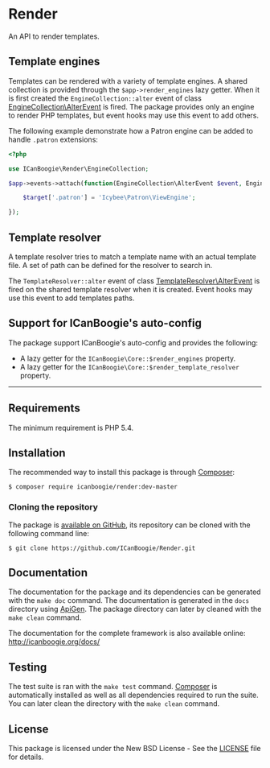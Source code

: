 # Render

An API to render templates.





## Template engines

Templates can be rendered with a variety of template engines. A shared collection is
provided through the `$app->render_engines` lazy getter. When it is first created the
`EngineCollection::alter` event of class [EngineCollection\AlterEvent][] is fired. The package
provides only an engine to render PHP templates, but event hooks may use this event to add others.

The following example demonstrate how a Patron engine can be added to handle `.patron` extensions:

```php
<?php

use ICanBoogie\Render\EngineCollection;

$app->events->attach(function(EngineCollection\AlterEvent $event, EngineCollection $target) {

	$target['.patron'] = 'Icybee\Patron\ViewEngine';

});
```





## Template resolver

A template resolver tries to match a template name with an actual template file. A set of path
can be defined for the resolver to search in.

The `TemplateResolver::alter` event of class [TemplateResolver\AlterEvent][] is fired on the 
shared template resolver when it is created. Event hooks may use this event to add templates paths.





## Support for ICanBoogie's auto-config

The package support ICanBoogie's auto-config and provides the following:

- A lazy getter for the `ICanBoogie\Core::$render_engines` property.
- A lazy getter for the `ICanBoogie\Core::$render_template_resolver` property.





----------





## Requirements

The minimum requirement is PHP 5.4.





## Installation

The recommended way to install this package is through [Composer](http://getcomposer.org/):

```
$ composer require icanboogie/render:dev-master
```





### Cloning the repository

The package is [available on GitHub](https://github.com/ICanBoogie/Render), its repository can be
cloned with the following command line:

	$ git clone https://github.com/ICanBoogie/Render.git





## Documentation

The documentation for the package and its dependencies can be generated with the `make doc`
command. The documentation is generated in the `docs` directory using [ApiGen](http://apigen.org/).
The package directory can later by cleaned with the `make clean` command.

The documentation for the complete framework is also available online: <http://icanboogie.org/docs/> 





## Testing

The test suite is ran with the `make test` command. [Composer](http://getcomposer.org/) is
automatically installed as well as all dependencies required to run the suite. You can later
clean the directory with the `make clean` command.





## License

This package is licensed under the New BSD License - See the [LICENSE](LICENSE) file for details.





[EngineCollection\AlterEvent]: http://icanboogie.org/docs/namespace-ICanBoogie.Render.EngineCollection.AlterEvent.html
[TemplateResolver\AlterEvent]: http://icanboogie.org/docs/namespace-ICanBoogie.Render.TemplateResolver.AlterEvent.html
